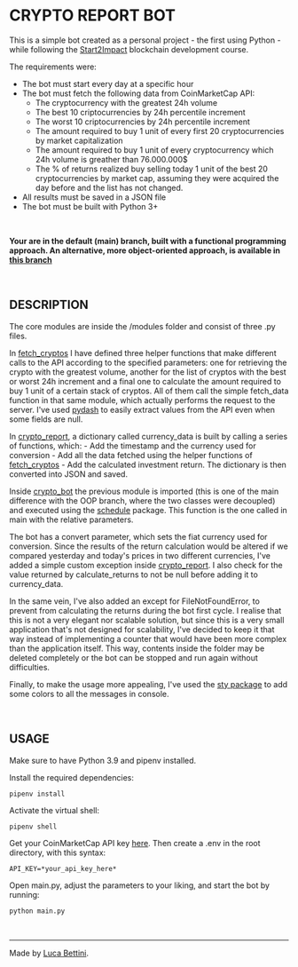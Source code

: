 # CRYPTO REPORT BOT

This is a simple bot created as a personal project - the first using Python - while following the [Start2Impact](https://www.start2impact.it/) blockchain development course.

The requirements were:
- The bot must start every day at a specific hour
- The bot must fetch the following data from CoinMarketCap API:
    - The cryptocurrency with the greatest 24h volume 
    - The best 10 criptocurrencies by 24h percentile increment
    - The worst 10 criptocurrencies by 24h percentile increment
    - The amount required to buy 1 unit of every first 20 cryptocurrencies by market capitalization
    - The amount required to buy 1 unit of every cryptocurrency which 24h volume is greather than 76.000.000$
    - The % of returns realized buy selling today 1 unit of the best 20 cryptocurrencies by market cap, assuming they were acquired the day before and the list has not changed. 
- All results must be saved in a JSON file
- The bot must be built with Python 3+

<br>

**Your are in the default (main) branch, built with a functional programming approach. An alternative, more object-oriented approach, is available in [this branch](https://github.com/lucabettini/crypto-report-bot/tree/OOP)**

<br>

## DESCRIPTION 

The core modules are inside the /modules folder and consist of three .py files. 

In [fetch_cryptos](https://github.com/lucabettini/crypto-report-bot/blob/main/modules/fetch_cryptos.py) I have defined three helper functions that make different calls to the API according to the specified parameters: one for retrieving the crypto with the greatest volume, another for the list of cryptos with the best or worst 24h increment and a final one to calculate the amount required to buy 1 unit of a certain stack of cryptos. 
All of them call the simple fetch_data function in that same module, which actually performs the request to the server. I've used [pydash](https://pypi.org/project/pydash/) to easily extract values from the API even when some fields are null. 

In [crypto_report](https://github.com/lucabettini/crypto-report-bot/blob/main/modules/crypto_report.py), a dictionary called currency_data is built by calling a series of functions, which:
    - Add the timestamp and the currency used for conversion
    - Add all the data fetched using the helper functions of [fetch_cryptos](https://github.com/lucabettini/crypto-report-bot/blob/main/modules/fetch_cryptos.py)
    - Add the calculated investment return.
The dictionary is then converted into JSON and saved. 

Inside [crypto_bot](https://github.com/lucabettini/crypto-report-bot/blob/main/modules/crypto_bot.py) the previous module is imported (this is one of the main difference with the OOP branch, where the two classes were decoupled) and executed using the [schedule](https://pypi.org/project/schedule/) package. This function is the one called in main with the relative parameters. 

The bot has a convert parameter, which sets the fiat currency used for conversion. Since the results of the return calculation would be altered if we compared yesterday and today's prices in two different currencies, I've added a simple custom exception inside [crypto_report](https://github.com/lucabettini/crypto-report-bot/blob/main/modules/crypto_report.py). I also check for the value returned by calculate_returns to not be null before adding it to currency_data. 

In the same vein, I've also added an except for FileNotFoundError, to prevent from calculating the returns during the bot first cycle. I realise that this is not a very elegant nor scalable solution, but since this is a very small application that's not designed for scalability, I've decided to keep it that way instead of implementing a counter that would have been more complex than the application itself. This way, contents inside the folder may be deleted completely or the bot can be stopped and run again without difficulties. 

Finally, to make the usage more appealing, I've used the [sty package](https://pypi.org/project/sty/) to add some colors to all the messages in console. 

<br>

## USAGE

Make sure to have Python 3.9 and pipenv installed. 

Install the required dependencies:

    pipenv install

Activate the virtual shell:

    pipenv shell

Get your CoinMarketCap API key [here](https://coinmarketcap.com/api/). Then create a .env in the root directory, with this syntax:

    API_KEY=*your_api_key_here*

Open main.py, adjust the parameters to your liking, and start the bot by running:

    python main.py


<br>

---

Made by [Luca Bettini](https://lucabettini.github.io/). 